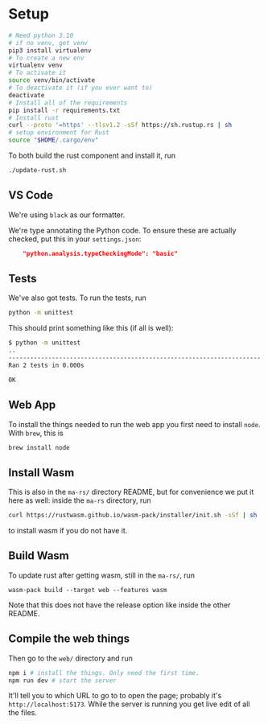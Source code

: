 # Setup

```bash
# Need python 3.10
# if no venv, get venv
pip3 install virtualenv
# To create a new env
virtualenv venv
# To activate it
source venv/bin/activate
# To deactivate it (if you ever want to)
deactivate
# Install all of the requirements
pip install -r requirements.txt
# Install rust
curl --proto '=https' --tlsv1.2 -sSf https://sh.rustup.rs | sh
# setup environment for Rust
source "$HOME/.cargo/env"
```

To both build the rust component and install it, run

```bash
./update-rust.sh
```

## VS Code

We're using `black` as our formatter.

We're type annotating the Python code. To ensure these are actually checked,
put this in your `settings.json`:

```json
    "python.analysis.typeCheckingMode": "basic"
```

## Tests

We've also got tests. To run the tests, run

```bash
python -m unittest
```

This should print something like this (if all is well):

```bash
$ python -m unittest
..
----------------------------------------------------------------------
Ran 2 tests in 0.000s

OK
```

## Web App

To install the things needed to run the web app you first need to install `node`. With `brew`, this is 
```sh
brew install node
```

## Install Wasm 
This is also in the `ma-rs/` directory README, but for convenience we put it here as well: inside the `ma-rs` directory, run 
```sh
curl https://rustwasm.github.io/wasm-pack/installer/init.sh -sSf | sh
```
to install wasm if you do not have it. 

## Build Wasm
To update rust after getting wasm, still in the `ma-rs/`, run 
```shell
wasm-pack build --target web --features wasm
```
Note that this does not have the release option like inside the other README.

## Compile the web things
Then go to the `web/` directory and run
```sh
npm i # install the things. Only need the first time.
npm run dev # start the server
```

It'll tell you to which URL to go to to open the page;
probably it's `http://localhost:5173`.
While the server is running you get live edit of all the files.